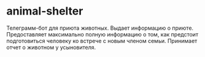 # animal-shelter
Телеграмм-бот для приюта животных.
Выдает информацию о приюте.
Предоставляет максимально полную информацию о том, как предстоит подготовиться человеку ко встрече с новым членом семьи.
Принимает отчет о животном у усыновителя. 

